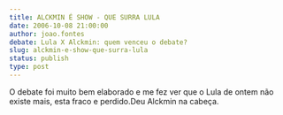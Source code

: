 ```yaml
---
title: ALCKMIN É SHOW - QUE SURRA LULA
date: 2006-10-08 21:00:00
author: joao.fontes
debate: Lula X Alckmin: quem venceu o debate?
slug: alckmin-e-show-que-surra-lula
status: publish 
type: post
---
```


O debate foi muito bem elaborado e me fez ver que o Lula de ontem não existe mais, esta fraco e perdido.Deu Alckmin na cabeça.  

